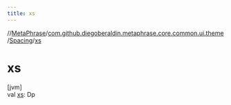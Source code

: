```yaml
---
title: xs
---
```

//[MetaPhrase](../../../index.html)/[com.github.diegoberaldin.metaphrase.core.common.ui.theme](../index.html)/[Spacing](index.html)/[xs](xs.html)



# xs



[jvm]\
val [xs](xs.html): Dp




